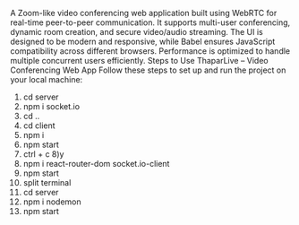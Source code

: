 A Zoom-like video conferencing web application built using WebRTC for real-time peer-to-peer communication. It supports multi-user conferencing, dynamic room creation, and secure video/audio streaming. The UI is designed to be modern and responsive, while Babel ensures JavaScript compatibility across different browsers. Performance is optimized to handle multiple concurrent users efficiently.
Steps to Use ThaparLive – Video Conferencing Web App
Follow these steps to set up and run the project on your local machine:
1) cd server
2) npm i socket.io
3) cd ..
4) cd client
5) npm i
6) npm start
7) ctrl + c
8)y
9) npm i react-router-dom socket.io-client
10) npm start
11) split terminal
12) cd server
13) npm i nodemon
14) npm start
